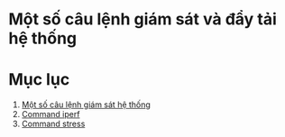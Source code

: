 # Một số câu lệnh giám sát và đẩy tải hệ thống

# Mục lục

1. [Một số câu lệnh giám sát hệ thống](docs/mot-so-lenh.md)
2. [Command iperf](docs/iperf.md)
3. [Command stress](docs/stress.md)